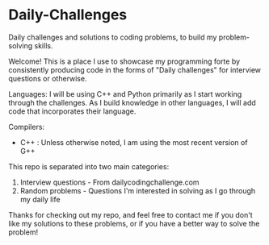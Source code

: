 # Daily-Challenges
Daily challenges and solutions to coding problems, to build my problem-solving skills.

Welcome! This is a place I use to showcase my programming forte by consistently producing code in the forms of "Daily challenges" for interview questions or otherwise.

Languages:
I will be using C++ and Python primarily as I start working through the challenges. As I build knowledge in other languages, I will add code that incorporates their language. 

Compilers:
- C++ : Unless otherwise noted, I am using the most recent version of G++

This repo is separated into two main categories:
1. Interview questions - From dailycodingchallenge.com
2. Random problems - Questions I'm interested in solving as I go through my daily life

Thanks for checking out my repo, and feel free to contact me if you don't like my solutions to these problems, or if you have a better way to solve the problem!
